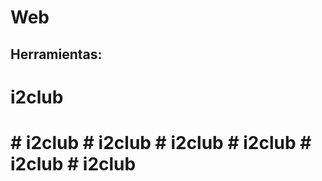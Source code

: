 # Web

## Herramientas:

<h1>i2club<h1>
#   i 2 c l u b 
 
 #   i 2 c l u b 
 
 # i2club
# i2club
# i2club
# i2club
